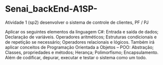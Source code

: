 # Senai_backEnd-A1SP-
Atividade 1 (sp2)  desenvolver o sistema de controle de clientes, PF / PJ

Aplicar os seguintes elementos da linguagem C#:
Entrada e saída de dados;
Declaração de variáveis.
Operadores aritméticos;
Estruturas condicionais e de repetição se necessário;
Operadores relacionais e lógicos.
Também irá aplicar conceitos de Programação Orientada a Objetos – POO:
Abstração;
Classes, propriedades e métodos;
Herança;
Polimorfismo;
Encapsulamento.
Além de codificar, depurar, executar e testar o sistema como um todo.

